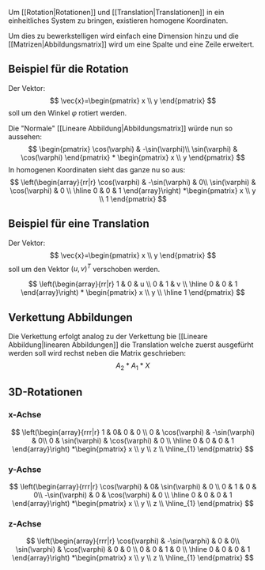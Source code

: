Um [[Rotation|Rotationen]] und [[Translation|Translationen]] in ein einheitliches System zu bringen, existieren homogene Koordinaten.

Um dies zu bewerkstelligen wird einfach eine Dimension hinzu und die [[Matrizen|Abbildungsmatrix]] wird um eine Spalte und eine Zeile erweitert.

## Beispiel für die Rotation
Der Vektor:
$$
\vec{x}=\begin{pmatrix}
x \\
y
\end{pmatrix}
$$
soll um den Winkel $\varphi$ rotiert werden.

Die "Normale" [[Lineare Abbildung|Abbildungsmatrix]] würde nun so aussehen:
$$
\begin{pmatrix}
\cos(\varphi) & -\sin(\varphi)\\
\sin(\varphi) & \cos(\varphi) 
\end{pmatrix} * \begin{pmatrix}
x \\
y
\end{pmatrix}
$$
In homogenen Koordinaten sieht das ganze nu so aus:
$$  \left(\begin{array}{rr|r}
\cos(\varphi) & -\sin(\varphi) & 0\\
\sin(\varphi) & \cos(\varphi) & 0 \\ \hline
0 & 0 & 1 
  \end{array}\right) *\begin{pmatrix}
x \\
y \\
1
\end{pmatrix}
$$

## Beispiel für eine Translation
Der Vektor:
$$
\vec{x}=\begin{pmatrix}
x \\
y
\end{pmatrix}
$$
soll um den Vektor $(u,v)^T$ verschoben werden.

$$
 \left(\begin{array}{rr|r}
1 & 0 & u \\
0 & 1 & v \\ \hline
0 & 0 & 1 
  \end{array}\right) * \begin{pmatrix}
x \\
y \\ \hline
1
\end{pmatrix}
$$

## Verkettung Abbildungen
Die Verkettung erfolgt analog zu der Verkettung bie [[Lineare Abbildung|linearen Abbildungen]] die Translation welche zuerst ausgefürht werden soll wird rechst neben die Matrix geschrieben:
$$
A_{2}*A_{1}*X
$$

## 3D-Rotationen
### x-Achse
$$
\left(\begin{array}{rrr|r} 
1  & 0& 0 & 0 \\
0 & \cos(\varphi) & -\sin(\varphi) & 0\\
0 & \sin(\varphi) & \cos(\varphi) & 0 \\ \hline
0 & 0 & 0 & 1 
  \end{array}\right) *\begin{pmatrix}
x \\
y \\
z \\
\hline_{1}
\end{pmatrix}
$$
### y-Achse
$$
\left(\begin{array}{rrr|r} 
\cos(\varphi)  & 0& \sin(\varphi) & 0 \\
0 & 1 & 0 & 0\\
 -\sin(\varphi)  & 0 & \cos(\varphi) & 0 \\ \hline
0 & 0 & 0 & 1 
  \end{array}\right) *\begin{pmatrix}
x \\
y \\
z \\
\hline_{1}
\end{pmatrix}
$$
### z-Achse
$$
\left(\begin{array}{rrr|r} 
\cos(\varphi) & -\sin(\varphi) & 0 & 0\\
\sin(\varphi) & \cos(\varphi) & 0 & 0 \\
0 & 0 & 1 & 0 \\ \hline
0 & 0 & 0 & 1 
  \end{array}\right) *\begin{pmatrix}
x \\
y \\
z \\
\hline_{1}
\end{pmatrix}
$$
